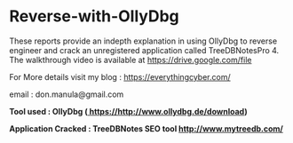 # Reverse-with-OllyDbg


<p> These reports provide an indepth explanation in using OllyDbg to reverse engineer and crack an unregistered application called TreeDBNotesPro 4. The walkthrough video is available at <a href="https://drive.google.com/file/d/1smoHyzlKB9hiM3nuW15-S9tCJnwbY2Xt/view?usp=sharing" target="_blank"> https://drive.google.com/file</a> </p>

<p> For More details visit my blog : <a href="https://everythingcyber.blogspot.com/" target="_blank"> https://everythingcyber.com/ </a></p>

<p>email : don.manula@gmail.com</p>

<p> <b> Tool used : OllyDbg (<a href="http://www.ollydbg.de/download.htm" target="_blank"> https://http://www.ollydbg.de/download</a>) </b>  </p>
<p> <b> Application Cracked : TreeDBNotes SEO tool <a href="http://www.mytreedb.com/" target="_blank"> http://www.mytreedb.com/</a>  </b>  </p>


